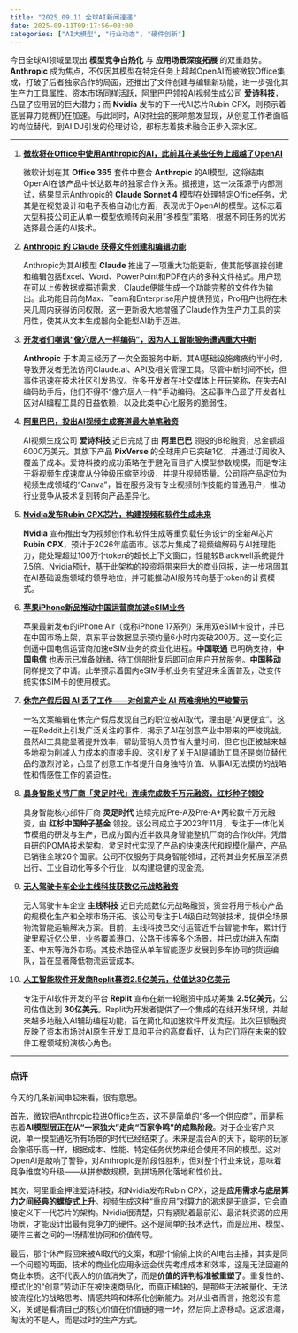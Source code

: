 ```yaml
---
title: "2025.09.11 全球AI新闻速递"
date: 2025-09-11T09:17:56+08:00
categories: ["AI大模型", "行业动态", "硬件创新"]
---
```


今日全球AI领域呈现出 **模型竞争白热化** 与 **应用场景深度拓展** 的双重趋势。**Anthropic** 成为焦点，不仅因其模型在特定任务上超越OpenAI而被微软Office集成，打破了后者独家合作的局面，还推出了文件创建与编辑新功能，进一步强化其生产力工具属性。资本市场同样活跃，阿里巴巴领投AI视频生成公司 **爱诗科技**，凸显了应用层的巨大潜力；而 **Nvidia** 发布的下一代AI芯片Rubin CPX，则预示着底层算力竞赛仍在加速。与此同时，AI对社会的影响愈发显现，从创意工作者面临的岗位替代，到AI DJ引发的伦理讨论，都标志着技术融合正步入深水区。

---

1.  [**微软将在Office中使用Anthropic的AI，此前其在某些任务上超越了OpenAI**](https://arstechnica.com/ai/2025/09/report-microsoft-taps-rival-anthropics-ai-for-office-after-it-beats-openai-at-some-tasks/)

    微软计划在其 **Office 365** 套件中整合 **Anthropic** 的AI模型，这将结束OpenAI在该产品中长达数年的独家合作关系。据报道，这一决策源于内部测试，结果显示Anthropic的 **Claude Sonnet 4** 模型在处理特定Office任务，尤其是在视觉设计和电子表格自动化方面，表现优于OpenAI的模型。这标志着大型科技公司正从单一模型依赖转向采用“多模型”策略，根据不同任务的优劣选择最合适的AI技术。

2.  [**Anthropic 的 Claude 获得文件创建和编辑功能**](https://analyticsindiamag.com/ai-news-updates/anthropics-claude-gains-file-creation-editing-capabilities/)

    Anthropic为其AI模型 **Claude** 推出了一项重大功能更新，使其能够直接创建和编辑包括Excel、Word、PowerPoint和PDF在内的多种文件格式。用户现在可以上传数据或描述需求，Claude便能生成一个功能完整的文件作为输出。此功能目前向Max、Team和Enterprise用户提供预览，Pro用户也将在未来几周内获得访问权限。这一更新极大地增强了Claude作为生产力工具的实用性，使其从文本生成器向全能型AI助手迈进。

3.  [**开发者们嘲讽“像穴居人一样编码”，因为人工智能服务遭遇重大中断**](https://arstechnica.com/ai/2025/09/developers-joke-about-coding-like-cavemen-as-ai-service-suffers-major-outage/)

    **Anthropic** 于本周三经历了一次全面服务中断，其AI基础设施瘫痪约半小时，导致开发者无法访问Claude.ai、API及相关管理工具。尽管中断时间不长，但事件迅速在技术社区引发热议。许多开发者在社交媒体上开玩笑称，在失去AI编码助手后，他们不得不“像穴居人一样”手动编码。这起事件凸显了开发者社区对AI编程工具的日益依赖，以及此类中心化服务的脆弱性。

4.  [**阿里巴巴，投出AI视频生成赛道最大单笔融资**](https://36kr.com/p/3459728637302151?f=rss)

    AI视频生成公司 **爱诗科技** 近日完成了由 **阿里巴巴** 领投的B轮融资，总金额超6000万美元。其旗下产品 **PixVerse** 的全球用户已突破1亿，并通过订阅收入覆盖了成本。爱诗科技的成功策略在于避免盲目扩大模型参数规模，而是专注于将视频生成速度从分钟级压缩至秒级，并提升视频质量。公司将产品定位为视频生成领域的“Canva”，旨在服务没有专业视频制作技能的普通用户，推动行业竞争从技术复刻转向产品差异化。

5.  [**Nvidia发布Rubin CPX芯片，构建视频和软件生成未来**](https://ai2people.com/rubin-cpx-redefines-ai-nvidia-builds-the-future-of-video-and-software-generation/)

    **Nvidia** 宣布推出专为视频创作和软件生成等重负载任务设计的全新AI芯片 **Rubin CPX**，预计于2026年底面市。该芯片集成了视频编解码与AI推理能力，能处理超过100万个token的超长上下文窗口，性能较Blackwell系统提升7.5倍。Nvidia预计，基于此架构的投资将带来巨大的商业回报，进一步巩固其在AI基础设施领域的领导地位，并可能推动AI服务转向基于token的计费模式。

6.  [**苹果iPhone新品推动中国运营商加速eSIM业务**](https://36kr.com/p/3461550167332224?f=rss)

    苹果最新发布的iPhone Air（或称iPhone 17系列）采用双eSIM卡设计，并已在中国市场上架，京东平台数据显示预约量6小时内突破200万。这一变化正倒逼中国电信运营商加速eSIM业务的商业化进程。**中国联通** 已明确支持，**中国电信** 也表示已准备就绪，待工信部批复后即可向用户开放服务。**中国移动** 同样提交了申请。此举预示着国内eSIM手机业务有望迎来全面普及，改变传统实体SIM卡的使用模式。

7.  [**休完产假后因 AI 丢了工作——对创意产业 AI 两难境地的严峻警示**](https://ai2people.com/she-lost-her-job-to-ai-while-on-family-leave-a-stark-reminder-of-the-creative-industrys-ai-dilemma/)

    一名文案编辑在休完产假后发现自己的职位被AI取代，理由是“AI更便宜”。这一在Reddit上引发广泛关注的事件，揭示了AI在创意产业中带来的严峻挑战。虽然AI工具能显著提升效率，帮助营销人员节省大量时间，但它也正被越来越多地视为削减人力成本的直接手段。这引发了关于AI是辅助工具还是岗位替代品的激烈讨论，凸显了创意工作者提升自身独特价值、从事AI无法模仿的战略性和情感性工作的紧迫性。

8.  [**具身智能关节厂商「灵足时代」连续完成数千万元融资，红杉种子领投**](https://36kr.com/p/3459194287216261?f=rss)

    具身智能核心部件厂商 **灵足时代** 连续完成Pre-A及Pre-A+两轮数千万元融资，由 **红杉中国种子基金** 领投。该公司成立于2023年11月，专注于一体化关节模组的研发与生产，已成为国内近半数具身智能整机厂商的合作伙伴。凭借自研的POMA技术架构，灵足时代实现了产品的快速迭代和规模化量产，产品已销往全球26个国家。公司不仅服务于具身智能领域，还将其业务拓展至消费出行、工业自动化等多个行业，以构建稳健的现金流。

9.  [**无人驾驶卡车企业主线科技获数亿元战略融资**](https://36kr.com/p/3460229377857154?f=rss)

    无人驾驶卡车企业 **主线科技** 近日完成数亿元战略融资，资金将用于核心产品的规模化生产和全球市场开拓。该公司专注于L4级自动驾驶技术，提供全场景物流智能运输解决方案。目前，主线科技已交付运营近千台智能卡车，累计行驶里程近亿公里，业务覆盖港口、公路干线等多个场景，并已成功进入东南亚、中东等海外市场。其技术路径从单车智能逐步发展到多车协同的货运编队，旨在显著降低物流运营成本。

10. [**人工智能软件开发商Replit募资2.5亿美元，估值达30亿美元**](https://36kr.com/newsflashes/3461581467882881?f=rss)

    专注于AI软件开发的平台 **Replit** 宣布在新一轮融资中成功筹集 **2.5亿美元**，公司估值达到 **30亿美元**。Replit为开发者提供了一个集成的在线开发环境，并越来越多地融入AI辅助编程功能，旨在简化和加速软件开发流程。此次巨额融资反映了资本市场对AI原生开发工具和平台的高度看好，认为它们将在未来的软件工程领域扮演核心角色。

---

### **点评**

今天的几条新闻串起来看，很有意思。

首先，微软把Anthropic拉进Office生态，这不是简单的“多一个供应商”，而是标志着**AI模型层正在从“一家独大”走向“百家争鸣”的成熟阶段**。对于企业客户来说，单一模型通吃所有场景的时代已经结束了。未来是混合AI的天下，聪明的玩家会像搭乐高一样，根据成本、性能、特定任务优势来组合使用不同的模型。这对OpenAI是敲响了警钟，对Anthropic是阶段性胜利，但对整个行业来说，意味着竞争维度的升级——从拼参数规模，到拼场景化落地和性价比。

其次，阿里重金押注爱诗科技，和Nvidia发布Rubin CPX，这是**应用需求与底层算力之间经典的螺旋式上升**。视频生成这种“重应用”对算力的渴求是无底洞，它会直接定义下一代芯片的架构。Nvidia很清楚，只有紧贴着最前沿、最消耗资源的应用场景，才能设计出最有竞争力的硬件。这不是简单的技术迭代，而是应用、模型、硬件三者之间的一场精准协同和价值传导。

最后，那个休产假回来被AI取代的文案，和那个偷偷上岗的AI电台主播，其实是同一个问题的两面。技术的商业化应用永远会优先考虑成本和效率，这是无法回避的商业本质。这不代表人的价值消失了，而是**价值的评判标准被重塑了**。重复性的、模式化的“创意”劳动正在被快速商品化，而真正稀缺的，是那些无法被量化、无法被流程化的战略思考、情感共鸣和体系化创新能力。对从业者而言，抱怨没有意义，关键是看清自己的核心价值在价值链的哪一环，然后向上游移动。这波浪潮，淘汰的不是人，而是过时的生产方式。